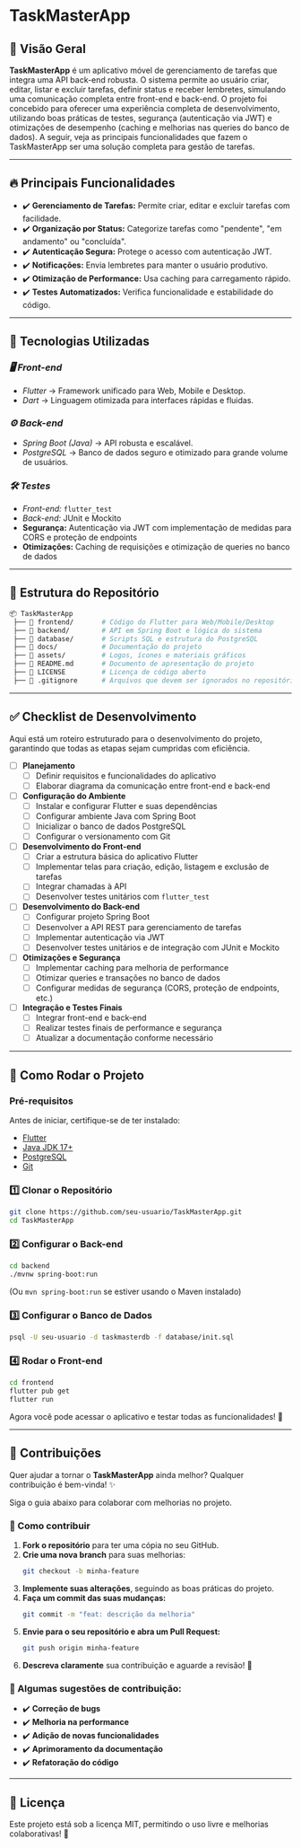 # TaskMasterApp

## 📌 Visão Geral

**TaskMasterApp** é um aplicativo móvel de gerenciamento de tarefas que integra uma API back-end robusta. O sistema permite ao usuário criar, editar, listar e excluir tarefas, definir status e receber lembretes, simulando uma comunicação completa entre front-end e back-end. O projeto foi concebido para oferecer uma experiência completa de desenvolvimento, utilizando boas práticas de testes, segurança (autenticação via JWT) e otimizações de desempenho (caching e melhorias nas queries do banco de dados). A seguir, veja as principais funcionalidades que fazem o TaskMasterApp ser uma solução completa para gestão de tarefas.

---

## 🔥 Principais Funcionalidades
- ✔️ **Gerenciamento de Tarefas:** Permite criar, editar e excluir tarefas com facilidade.
- ✔️ **Organização por Status:** Categorize tarefas como "pendente", "em andamento" ou "concluída".
- ✔️ **Autenticação Segura:** Protege o acesso com autenticação JWT.
- ✔️ **Notificações:** Envia lembretes para manter o usuário produtivo.
- ✔️ **Otimização de Performance:** Usa caching para carregamento rápido.
- ✔️ **Testes Automatizados:** Verifica funcionalidade e estabilidade do código.

---

## 🚀 Tecnologias Utilizadas

### *🖥 Front-end*  
- *Flutter* → Framework unificado para Web, Mobile e Desktop.  
- *Dart* → Linguagem otimizada para interfaces rápidas e fluidas.  

### *⚙ Back-end*  
- *Spring Boot (Java)* → API robusta e escalável.  
- *PostgreSQL* → Banco de dados seguro e otimizado para grande volume de usuários.
  
### *🛠️ Testes*
  - *Front-end:* `flutter_test`
  - *Back-end:* JUnit e Mockito
- **Segurança:** Autenticação via JWT com implementação de medidas para CORS e proteção de endpoints
- **Otimizações:** Caching de requisições e otimização de queries no banco de dados

---

## 📂 Estrutura do Repositório  
```bash
📦 TaskMasterApp
 ├── 📂 frontend/       # Código do Flutter para Web/Mobile/Desktop
 ├── 📂 backend/        # API em Spring Boot e lógica do sistema
 ├── 📂 database/       # Scripts SQL e estrutura do PostgreSQL
 ├── 📂 docs/           # Documentação do projeto
 ├── 📂 assets/         # Logos, ícones e materiais gráficos
 ├── 📜 README.md       # Documento de apresentação do projeto
 ├── 📜 LICENSE         # Licença de código aberto
 ├── 📜 .gitignore      # Arquivos que devem ser ignorados no repositório
 ```

---

## ✅ Checklist de Desenvolvimento

Aqui está um roteiro estruturado para o desenvolvimento do projeto, garantindo que todas as etapas sejam cumpridas com eficiência.

- [ ] **Planejamento**  
  - [ ] Definir requisitos e funcionalidades do aplicativo  
  - [ ] Elaborar diagrama da comunicação entre front-end e back-end
- [ ] **Configuração do Ambiente**  
  - [ ] Instalar e configurar Flutter e suas dependências  
  - [ ] Configurar ambiente Java com Spring Boot  
  - [ ] Inicializar o banco de dados PostgreSQL  
  - [ ] Configurar o versionamento com Git
- [ ] **Desenvolvimento do Front-end**  
  - [ ] Criar a estrutura básica do aplicativo Flutter  
  - [ ] Implementar telas para criação, edição, listagem e exclusão de tarefas  
  - [ ] Integrar chamadas à API  
  - [ ] Desenvolver testes unitários com `flutter_test`
- [ ] **Desenvolvimento do Back-end**  
  - [ ] Configurar projeto Spring Boot  
  - [ ] Desenvolver a API REST para gerenciamento de tarefas  
  - [ ] Implementar autenticação via JWT  
  - [ ] Desenvolver testes unitários e de integração com JUnit e Mockito
- [ ] **Otimizações e Segurança**  
  - [ ] Implementar caching para melhoria de performance  
  - [ ] Otimizar queries e transações no banco de dados  
  - [ ] Configurar medidas de segurança (CORS, proteção de endpoints, etc.)
- [ ] **Integração e Testes Finais**  
  - [ ] Integrar front-end e back-end  
  - [ ] Realizar testes finais de performance e segurança  
  - [ ] Atualizar a documentação conforme necessário

---

## 🔧 Como Rodar o Projeto

### **Pré-requisitos**

Antes de iniciar, certifique-se de ter instalado:
- [Flutter](https://flutter.dev/docs/get-started/install)
- [Java JDK 17+](https://www.oracle.com/java/technologies/javase-downloads.html)
- [PostgreSQL](https://www.postgresql.org/download/)
- [Git](https://git-scm.com/downloads)

### **1️⃣ Clonar o Repositório**
```bash
git clone https://github.com/seu-usuario/TaskMasterApp.git
cd TaskMasterApp
```

### **2️⃣ Configurar o Back-end**
```bash
cd backend
./mvnw spring-boot:run
```
(Ou `mvn spring-boot:run` se estiver usando o Maven instalado)

### **3️⃣ Configurar o Banco de Dados**
```bash
psql -U seu-usuario -d taskmasterdb -f database/init.sql
```

### **4️⃣ Rodar o Front-end**
```bash
cd frontend
flutter pub get
flutter run
```

Agora você pode acessar o aplicativo e testar todas as funcionalidades! 🚀

---

## 🚀 Contribuições

Quer ajudar a tornar o **TaskMasterApp** ainda melhor? Qualquer contribuição é bem-vinda! ✨  

Siga o guia abaixo para colaborar com melhorias no projeto.

### 🔹 Como contribuir  

1. **Fork o repositório** para ter uma cópia no seu GitHub.  
2. **Crie uma nova branch** para suas melhorias:  
   ```bash
   git checkout -b minha-feature
   ```
3. **Implemente suas alterações**, seguindo as boas práticas do projeto.  
4. **Faça um commit das suas mudanças:**  
   ```bash
   git commit -m "feat: descrição da melhoria"
   ```
5. **Envie para o seu repositório e abra um Pull Request:**  
   ```bash
   git push origin minha-feature
   ```
6. **Descreva claramente** sua contribuição e aguarde a revisão! 🚀  

### 🎯 Algumas sugestões de contribuição: 
- ✔️ **Correção de bugs**
- ✔️ **Melhoria na performance**
- ✔️ **Adição de novas funcionalidades**
- ✔️ **Aprimoramento da documentação**
- ✔️ **Refatoração do código**  

---

## 📄 Licença

Este projeto está sob a licença MIT, permitindo o uso livre e melhorias colaborativas! 📝

